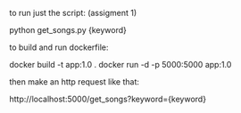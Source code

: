 to run just the script: (assigment 1)

python get_songs.py {keyword}


to build and run dockerfile:

docker build -t app:1.0 .
docker run -d -p 5000:5000 app:1.0 


then make an http request like that:

http://localhost:5000/get_songs?keyword={keyword}

